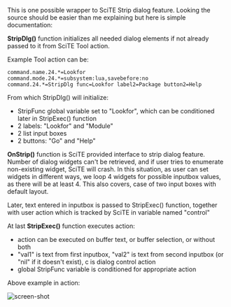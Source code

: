 This is one possible wrapper to SciTE Strip dialog feature. Looking the source should be easier than me explaining but here is simple documentation:


**StripDlg()** function initializes all needed dialog elements if not already passed to it from SciTE Tool action.

Example Tool action can be:

```
command.name.24.*=Lookfor
command.mode.24.*=subsystem:lua,savebefore:no
command.24.*=StripDlg func=Lookfor label2=Package button2=Help
```

From which StripDlg() will initialize:

 - StripFunc global variable set to "Lookfor", which can be conditioned later in StripExec() function
 - 2 labels: "Lookfor" and "Module"
 - 2 list input boxes
 - 2 buttons: "Go" and "Help"


**OnStrip()** function is SciTE provided interface to strip dialog feature.
Number of dialog widgets can't be retrieved, and if user tries to enumerate non-existing widget, SciTE will crash.
In this situation, as user can set widgets in different ways, we loop 4 widgets for possible inputbox values, as there will be at least 4. This also covers, case of two input boxes with default layout.

Later, text entered in inputbox is passed to StripExec() function, together with user action which is tracked by SciTE in variable named "control"


At last **StripExec()** function executes action:

+ action can be executed on buffer text, or buffer selection, or without both
+ "val1" is text from first inputbox, "val2" is text from second inputbox (or "nil" if it doesn't exist), c is dialog control action
+ global StripFunc variable is conditioned for appropriate action


Above example in action:

![screen-shot](http://i.imgur.com/mtaMg.png)
